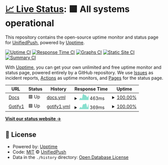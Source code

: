 # [📈 Live Status](https://UnifiedPush.github.io/service-status): <!--live status--> **🟩 All systems operational**

This repository contains the open-source uptime monitor and status page for [UnifiedPush](https://unifiedpush.org), powered by [Upptime](https://github.com/upptime/upptime).

[![Uptime CI](https://github.com/UnifiedPush/service-status/workflows/Uptime%20CI/badge.svg)](https://github.com/UnifiedPush/service-status/actions?query=workflow%3A%22Uptime+CI%22)
[![Response Time CI](https://github.com/UnifiedPush/service-status/workflows/Response%20Time%20CI/badge.svg)](https://github.com/UnifiedPush/service-status/actions?query=workflow%3A%22Response+Time+CI%22)
[![Graphs CI](https://github.com/UnifiedPush/service-status/workflows/Graphs%20CI/badge.svg)](https://github.com/UnifiedPush/service-status/actions?query=workflow%3A%22Graphs+CI%22)
[![Static Site CI](https://github.com/UnifiedPush/service-status/workflows/Static%20Site%20CI/badge.svg)](https://github.com/UnifiedPush/service-status/actions?query=workflow%3A%22Static+Site+CI%22)
[![Summary CI](https://github.com/UnifiedPush/service-status/workflows/Summary%20CI/badge.svg)](https://github.com/UnifiedPush/service-status/actions?query=workflow%3A%22Summary+CI%22)

With [Upptime](https://upptime.js.org), you can get your own unlimited and free uptime monitor and status page, powered entirely by a GitHub repository. We use [Issues](https://github.com/UnifiedPush/service-status/issues) as incident reports, [Actions](https://github.com/UnifiedPush/service-status/actions) as uptime monitors, and [Pages](https://UnifiedPush.github.io/service-status) for the status page.

<!--start: status pages-->
<!-- This summary is generated by Upptime (https://github.com/upptime/upptime) -->
<!-- Do not edit this manually, your changes will be overwritten -->
<!-- prettier-ignore -->
| URL | Status | History | Response Time | Uptime |
| --- | ------ | ------- | ------------- | ------ |
| <img alt="" src="https://favicons.githubusercontent.com/unifiedpush.org" height="13"> [Docs](https://unifiedpush.org) | 🟩 Up | [docs.yml](https://github.com/UnifiedPush/service-status/commits/HEAD/history/docs.yml) | <details><summary><img alt="Response time graph" src="./graphs/docs/response-time-week.png" height="20"> 463ms</summary><br><a href="https://UnifiedPush.github.io/service-status/history/docs"><img alt="Response time 573" src="https://img.shields.io/endpoint?url=https%3A%2F%2Fraw.githubusercontent.com%2FUnifiedPush%2Fservice-status%2FHEAD%2Fapi%2Fdocs%2Fresponse-time.json"></a><br><a href="https://UnifiedPush.github.io/service-status/history/docs"><img alt="24-hour response time 567" src="https://img.shields.io/endpoint?url=https%3A%2F%2Fraw.githubusercontent.com%2FUnifiedPush%2Fservice-status%2FHEAD%2Fapi%2Fdocs%2Fresponse-time-day.json"></a><br><a href="https://UnifiedPush.github.io/service-status/history/docs"><img alt="7-day response time 463" src="https://img.shields.io/endpoint?url=https%3A%2F%2Fraw.githubusercontent.com%2FUnifiedPush%2Fservice-status%2FHEAD%2Fapi%2Fdocs%2Fresponse-time-week.json"></a><br><a href="https://UnifiedPush.github.io/service-status/history/docs"><img alt="30-day response time 470" src="https://img.shields.io/endpoint?url=https%3A%2F%2Fraw.githubusercontent.com%2FUnifiedPush%2Fservice-status%2FHEAD%2Fapi%2Fdocs%2Fresponse-time-month.json"></a><br><a href="https://UnifiedPush.github.io/service-status/history/docs"><img alt="1-year response time 573" src="https://img.shields.io/endpoint?url=https%3A%2F%2Fraw.githubusercontent.com%2FUnifiedPush%2Fservice-status%2FHEAD%2Fapi%2Fdocs%2Fresponse-time-year.json"></a></details> | <details><summary><a href="https://UnifiedPush.github.io/service-status/history/docs">100.00%</a></summary><a href="https://UnifiedPush.github.io/service-status/history/docs"><img alt="All-time uptime 99.48%" src="https://img.shields.io/endpoint?url=https%3A%2F%2Fraw.githubusercontent.com%2FUnifiedPush%2Fservice-status%2FHEAD%2Fapi%2Fdocs%2Fuptime.json"></a><br><a href="https://UnifiedPush.github.io/service-status/history/docs"><img alt="24-hour uptime 100.00%" src="https://img.shields.io/endpoint?url=https%3A%2F%2Fraw.githubusercontent.com%2FUnifiedPush%2Fservice-status%2FHEAD%2Fapi%2Fdocs%2Fuptime-day.json"></a><br><a href="https://UnifiedPush.github.io/service-status/history/docs"><img alt="7-day uptime 100.00%" src="https://img.shields.io/endpoint?url=https%3A%2F%2Fraw.githubusercontent.com%2FUnifiedPush%2Fservice-status%2FHEAD%2Fapi%2Fdocs%2Fuptime-week.json"></a><br><a href="https://UnifiedPush.github.io/service-status/history/docs"><img alt="30-day uptime 100.00%" src="https://img.shields.io/endpoint?url=https%3A%2F%2Fraw.githubusercontent.com%2FUnifiedPush%2Fservice-status%2FHEAD%2Fapi%2Fdocs%2Fuptime-month.json"></a><br><a href="https://UnifiedPush.github.io/service-status/history/docs"><img alt="1-year uptime 99.48%" src="https://img.shields.io/endpoint?url=https%3A%2F%2Fraw.githubusercontent.com%2FUnifiedPush%2Fservice-status%2FHEAD%2Fapi%2Fdocs%2Fuptime-year.json"></a></details>
| <img alt="" src="https://favicons.githubusercontent.com/gotify1.unifiedpush.org" height="13"> [Gotify1](https://gotify1.unifiedpush.org/health) | 🟩 Up | [gotify1.yml](https://github.com/UnifiedPush/service-status/commits/HEAD/history/gotify1.yml) | <details><summary><img alt="Response time graph" src="./graphs/gotify1/response-time-week.png" height="20"> 369ms</summary><br><a href="https://UnifiedPush.github.io/service-status/history/gotify1"><img alt="Response time 351" src="https://img.shields.io/endpoint?url=https%3A%2F%2Fraw.githubusercontent.com%2FUnifiedPush%2Fservice-status%2FHEAD%2Fapi%2Fgotify1%2Fresponse-time.json"></a><br><a href="https://UnifiedPush.github.io/service-status/history/gotify1"><img alt="24-hour response time 364" src="https://img.shields.io/endpoint?url=https%3A%2F%2Fraw.githubusercontent.com%2FUnifiedPush%2Fservice-status%2FHEAD%2Fapi%2Fgotify1%2Fresponse-time-day.json"></a><br><a href="https://UnifiedPush.github.io/service-status/history/gotify1"><img alt="7-day response time 369" src="https://img.shields.io/endpoint?url=https%3A%2F%2Fraw.githubusercontent.com%2FUnifiedPush%2Fservice-status%2FHEAD%2Fapi%2Fgotify1%2Fresponse-time-week.json"></a><br><a href="https://UnifiedPush.github.io/service-status/history/gotify1"><img alt="30-day response time 372" src="https://img.shields.io/endpoint?url=https%3A%2F%2Fraw.githubusercontent.com%2FUnifiedPush%2Fservice-status%2FHEAD%2Fapi%2Fgotify1%2Fresponse-time-month.json"></a><br><a href="https://UnifiedPush.github.io/service-status/history/gotify1"><img alt="1-year response time 351" src="https://img.shields.io/endpoint?url=https%3A%2F%2Fraw.githubusercontent.com%2FUnifiedPush%2Fservice-status%2FHEAD%2Fapi%2Fgotify1%2Fresponse-time-year.json"></a></details> | <details><summary><a href="https://UnifiedPush.github.io/service-status/history/gotify1">100.00%</a></summary><a href="https://UnifiedPush.github.io/service-status/history/gotify1"><img alt="All-time uptime 99.99%" src="https://img.shields.io/endpoint?url=https%3A%2F%2Fraw.githubusercontent.com%2FUnifiedPush%2Fservice-status%2FHEAD%2Fapi%2Fgotify1%2Fuptime.json"></a><br><a href="https://UnifiedPush.github.io/service-status/history/gotify1"><img alt="24-hour uptime 100.00%" src="https://img.shields.io/endpoint?url=https%3A%2F%2Fraw.githubusercontent.com%2FUnifiedPush%2Fservice-status%2FHEAD%2Fapi%2Fgotify1%2Fuptime-day.json"></a><br><a href="https://UnifiedPush.github.io/service-status/history/gotify1"><img alt="7-day uptime 100.00%" src="https://img.shields.io/endpoint?url=https%3A%2F%2Fraw.githubusercontent.com%2FUnifiedPush%2Fservice-status%2FHEAD%2Fapi%2Fgotify1%2Fuptime-week.json"></a><br><a href="https://UnifiedPush.github.io/service-status/history/gotify1"><img alt="30-day uptime 100.00%" src="https://img.shields.io/endpoint?url=https%3A%2F%2Fraw.githubusercontent.com%2FUnifiedPush%2Fservice-status%2FHEAD%2Fapi%2Fgotify1%2Fuptime-month.json"></a><br><a href="https://UnifiedPush.github.io/service-status/history/gotify1"><img alt="1-year uptime 99.99%" src="https://img.shields.io/endpoint?url=https%3A%2F%2Fraw.githubusercontent.com%2FUnifiedPush%2Fservice-status%2FHEAD%2Fapi%2Fgotify1%2Fuptime-year.json"></a></details>

<!--end: status pages-->

[**Visit our status website →**](https://UnifiedPush.github.io/service-status)

## 📄 License

- Powered by: [Upptime](https://github.com/upptime/upptime)
- Code: [MIT](./LICENSE) © [UnifiedPush](https://unifiedpush.org)
- Data in the `./history` directory: [Open Database License](https://opendatacommons.org/licenses/odbl/1-0/)
